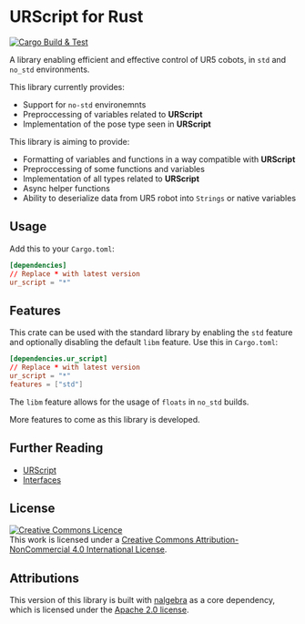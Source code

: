 # URScript for Rust

[![Cargo Build & Test](https://github.com/Spodeian/URScript/actions/workflows/rust.yml/badge.svg)](https://github.com/Spodeian/URScript/actions/workflows/rust.yml)

A library enabling efficient and effective control of UR5 cobots, in `std` and `no_std` environments.

This library currently provides:
* Support for `no-std` environemnts
* Preproccessing of variables related to **URScript**
* Implementation of the pose type seen in **URScript**

This library is aiming to provide:
* Formatting of variables and functions in a way compatible with **URScript**
* Preproccessing of some functions and variables
* Implementation of all types related to **URScript**
* Async helper functions
* Ability to deserialize data from UR5 robot into `Strings` or native variables

## Usage

Add this to your `Cargo.toml`:

```toml
[dependencies]
// Replace * with latest version
ur_script = "*"
```

## Features

This crate can be used with the standard library by enabling the `std` feature and optionally disabling the default `libm` feature. Use this in `Cargo.toml`:

```toml
[dependencies.ur_script]
// Replace * with latest version
ur_script = "*"
features = ["std"]
```

The `libm` feature allows for the usage of `floats` in `no_std` builds.

More features to come as this library is developed.

## Further Reading
* [URScript](https://www.universal-robots.com/download/?filters[]=98761&query=)
* [Interfaces](https://www.universal-robots.com/articles/ur/interface-communication/overview-of-client-interfaces)

## License
<a rel="license" href="http://creativecommons.org/licenses/by-nc/4.0/"><img alt="Creative Commons Licence" style="border-width:0" src="https://i.creativecommons.org/l/by-nc/4.0/88x31.png" /></a><br />This work is licensed under a <a rel="license" href="http://creativecommons.org/licenses/by-nc/4.0/">Creative Commons Attribution-NonCommercial 4.0 International License</a>.

## Attributions
This version of this library is built with [nalgebra](https://nalgebra.org) as a core dependency, which is licensed under the [Apache 2.0 license](http://www.apache.org/licenses/LICENSE-2.0).
